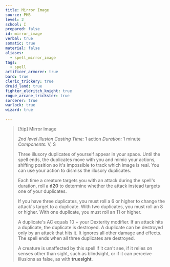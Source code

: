 ```yaml
---
title: Mirror Image
source: PHB
level: 2
school: I
prepared: false
id: mirror_image
verbal: true
somatic: true
material: false
aliases:
  - spell_mirror_image
tags:
  - spell
artificer_armorer: true
bard: true
cleric_trickery: true
druid_land: true
fighter_eldritch_knight: true
rogue_arcane_trickster: true
sorcerer: true
warlock: true
wizard: true

---
```

>[!tip] Mirror Image
>
> *2nd level Illusion*
> *Casting Time:* 1 action
> *Duration:* 1 minute
> *Components:* V, S
>
>Three illusory duplicates of yourself appear in your space. Until the spell ends, the duplicates move with you and mimic your actions, shifting position so it's impossible to track which image is real. You can use your action to dismiss the illusory duplicates.
>
>Each time a creature targets you with an attack during the spell's duration, roll a **d20** to determine whether the attack instead targets one of your duplicates.
>
>If you have three duplicates, you must roll a 6 or higher to change the attack's target to a duplicate. With two duplicates, you must roll an 8 or higher. With one duplicate, you must roll an 11 or higher.
>
>A duplicate's AC equals 10 + your Dexterity modifier. If an attack hits a duplicate, the duplicate is destroyed. A duplicate can be destroyed only by an attack that hits it. It ignores all other damage and effects. The spell ends when all three duplicates are destroyed.
>
>A creature is unaffected by this spell if it can't see, if it relies on senses other than sight, such as blindsight, or if it can perceive illusions as false, as with **truesight**.
>

